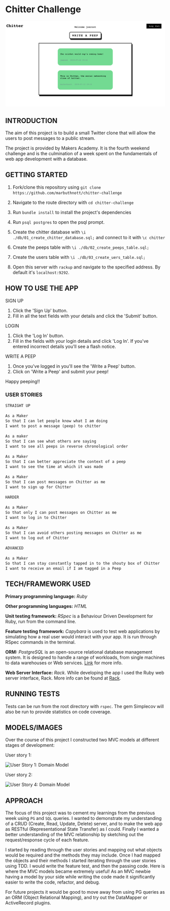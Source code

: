 Chitter Challenge
=================

![Chitter](./images/peep_view.png)

## INTRODUCTION

The aim of this project is to build a small Twitter clone that will allow the users to post messages to a public stream.

The project is provided by Makers Academy. It is the fourth weekend challenge and is the culmination of a week spent on the fundamentals of web app development with a database.

## GETTING STARTED

1. Fork/clone this repository using `git clone https://github.com/marbuthnott/chitter-challenge`

2. Navigate to the route directory with `cd chitter-challenge`

3. Run `bundle install` to install the project's dependencies

4. Run `psql postgres` to open the psql prompt.

5. Create the chitter database with `\i ./db/01_create_chitter_database.sql;` and connect to it with `\c chitter`

6. Create the peeps table with `\i ./db/02_create_peeps_table.sql;`

7. Create the users table with `\i ./db/03_create_uers_table.sql;`

8. Open this server with `rackup` and navigate to the specified address. By default it's `localhost:9292`.

## HOW TO USE THE APP

SIGN UP
1. Click the 'Sign Up' button.
2. Fill in all the text fields with your details and click the 'Submit' button.

LOGIN
1. Click the 'Log In' button.
2. Fill in the fields with your login details and click 'Log In'. If you've entered incorrect details you'll see a flash notice.

WRITE A PEEP
1. Once you've logged in you'll see the 'Write a Peep' button.
2. Click on 'Write a Peep' and submit your peep!

Happy peeping!!

### USER STORIES

```
STRAIGHT UP

As a Maker
So that I can let people know what I am doing  
I want to post a message (peep) to chitter

As a maker
So that I can see what others are saying  
I want to see all peeps in reverse chronological order

As a Maker
So that I can better appreciate the context of a peep
I want to see the time at which it was made

As a Maker
So that I can post messages on Chitter as me
I want to sign up for Chitter

HARDER

As a Maker
So that only I can post messages on Chitter as me
I want to log in to Chitter

As a Maker
So that I can avoid others posting messages on Chitter as me
I want to log out of Chitter

ADVANCED

As a Maker
So that I can stay constantly tapped in to the shouty box of Chitter
I want to receive an email if I am tagged in a Peep
```

## TECH/FRAMEWORK USED

**Primary programming language:** *Ruby*

**Other programming languages:** *HTML*

**Unit testing framework:** *RSpec* is a Behaviour Driven Development for Ruby, run from the command line.

**Feature testing framework:** *Capybara* is used to test web applications by simulating how a real user would interact with your app. It is run through RSpec commands in the terminal.

**ORM:** *PostgreSQL* is an open-source relational database management system. It is designed to handle a range of workloads, from single machines to data warehouses or Web services. [Link](https://www.postgresql.org/) for more info.

**Web Server Interface:** *Rack*. While developing the app I used the Ruby web server interface, Rack. More info can be found at [Rack](https://rack.github.io/).

## RUNNING TESTS

Tests can be run from the root directory with `rspec`. The gem Simplecov will also be run to provide statistics on code coverage.

## MODELS/IMAGES

Over the course of this project I constructed two MVC models at different stages of development:


User story 1:

![User Story 1: Domain Model](https://github.com/marbuthnott/chitter-challenge/blob/master/images/user_story_1.jpg?raw=true)


User story 2:

![User Story 4: Domain Model](https://github.com/marbuthnott/chitter-challenge/blob/master/images/user_story_4.jpg?raw=true)

## APPROACH

The focus of this project was to cement my learnings from the previous week using `PG` and `SQL` queries. I wanted to demonstrate my understanding of a CRUD (Create, Read, Update, Delete) server, and to make the web app as RESTful (Representational State Transfer) as I could. Finally I wanted a better understanding of the  MVC relationship by sketching out the request/response cycle of each feature.

I started by reading through the user stories and mapping out what objects would be required and the methods they may include. Once I had mapped the objects and their methods I started iterating through the user stories using TDD. I would write the feature test, and then the passing code. Here is where the MVC models became extremely useful! As an MVC newbie having a model by your side while writing the code made it significantly easier to write the code, refactor, and debug.

For future projects it would be good to move away from using PG queries as an ORM (Object Relational Mapping), and try out the DataMapper or ActiveRecord plugins.
